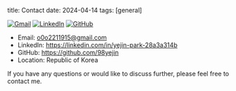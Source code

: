 title: Contact
date: 2024-04-14
tags: [general]

[![Gmail](https://img.shields.io/badge/Gmail-D14836?style=for-the-badge&logo=gmail&logoColor=white)](mailto:o0o2211915@gmail.com)
[![LinkedIn](https://img.shields.io/badge/linkedin-%230077B5.svg?style=for-the-badge&logo=linkedin&logoColor=white)](https://linkedin.com/in/yejin-park-28a3a314b)
[![GitHub](https://img.shields.io/badge/github-%23121011.svg?style=for-the-badge&logo=github&logoColor=white)](https://github.com/98yejin)

+ Email: <o0o2211915@gmail.com>
+ LinkedIn: <https://linkedin.com/in/yejin-park-28a3a314b>
+ GitHub: <https://github.com/98yejin>
+ Location: Republic of Korea

If you have any questions or would like to discuss further, please feel free to contact me.
